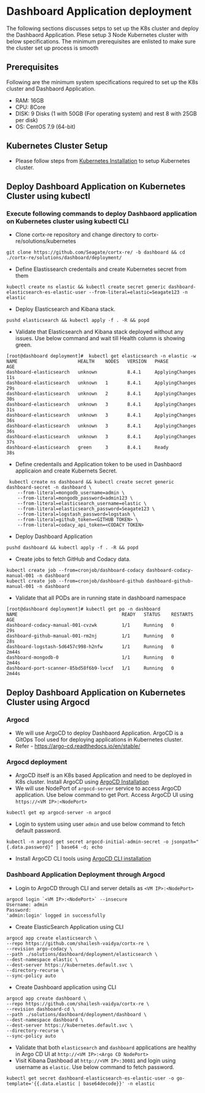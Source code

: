 # Dashboard Application deployment

The following sections discusses setps to set up the K8s cluster and deploy the Dashbaord Application. Plese setup 3 Node Kubernetes cluster with below specifications. The minimum prerequisites are enlisted to make sure the cluster set up process is smooth

## Prerequisites

Following are the minimum system specifications required to set up the K8s cluster and Dashbaord Application. 

-  RAM: 16GB
-  CPU: 8Core
-  DISK: 9 Disks (1 with 50GB (For operating system) and rest 8 with 25GB per disk)
-  OS: CentOS 7.9 (64-bit)

## Kubernetes Cluster Setup

-  Please follow steps from [Kubernetes Installation](../../community-deploy/CORTX-Deployment.md#install-k8s-cluster) to setup Kubernetes cluster. 

## Deploy Dashboard Application on Kubernetes Cluster using kubectl 

### Execute following commands to deploy Dashbaord application on Kubernetes cluster using kubectl CLI

- Clone cortx-re repository and change directory to cortx-re/solutions/kubernetes
```
git clone https://github.com/Seagate/cortx-re/ -b dashboard && cd ./cortx-re/solutions/dashboard/deployment/
```

- Define Elastissearch credentails and create Kubernetes secret from them
```
kubectl create ns elastic && kubectl create secret generic dashboard-elasticsearch-es-elastic-user --from-literal=elastic=Seagate123 -n elastic
```

- Deploy Elasticsearch and Kibana stack.
```
pushd elasticsearch && kubectl apply -f . -R && popd
```

- Validate that Elasticsearch and Kibana stack deployed without any issues. Use below command and wait till Health column is showing green.
```
[root@dashboard deployment]#  kubectl get elasticsearch -n elastic -w
NAME                      HEALTH    NODES   VERSION   PHASE             AGE
dashboard-elasticsearch   unknown           8.4.1     ApplyingChanges   11s
dashboard-elasticsearch   unknown   1       8.4.1     ApplyingChanges   29s
dashboard-elasticsearch   unknown   2       8.4.1     ApplyingChanges   30s
dashboard-elasticsearch   unknown   3       8.4.1     ApplyingChanges   31s
dashboard-elasticsearch   unknown   3       8.4.1     ApplyingChanges   36s
dashboard-elasticsearch   unknown   3       8.4.1     ApplyingChanges   36s
dashboard-elasticsearch   unknown   3       8.4.1     ApplyingChanges   37s
dashboard-elasticsearch   green     3       8.4.1     Ready             38s
```

- Define credentails and Application token to be used in Dashbaord applicaion and create Kubernets Secret. 
```
 kubectl create ns dashboard && kubectl create secret generic dashboard-secret -n dashboard \
	--from-literal=mongodb_username=admin \
	--from-literal=mongodb_password=admin123 \
	--from-literal=elasticsearch_username=elastic \
	--from-literal=elasticsearch_password=Seagate123 \
	--from-literal=logstash_password=logstash \
	--from-literal=github_token=<GITHUB TOKEN> \
	--from-literal=codacy_api_token=<CODACY TOKEN>
```

- Deploy Dashboard Application 
```
pushd dashboard && kubectl apply -f . -R && popd
```

- Create jobs to fetch GitHub and Codacy data. 
```
kubectl create job --from=cronjob/dashboard-codacy dashboard-codacy-manual-001 -n dashboard
kubectl create job --from=cronjob/dashboard-github dashboard-github-manual-001 -n dashboard
```

- Validate that all PODs are in running state in dashboard namespace
```
[root@dashboard deployment]# kubectl get po -n dashboard
NAME                                      READY   STATUS    RESTARTS   AGE
dashboard-codacy-manual-001-cvzwk         1/1     Running   0          29s
dashboard-github-manual-001-rm2nj         1/1     Running   0          28s
dashboard-logstash-5d6457c998-h2nfw       1/1     Running   0          2m44s
dashboard-mongodb-0                       1/1     Running   0          2m44s
dashboard-port-scanner-85bd58f6b9-lvcxf   1/1     Running   0          2m44s
```

## Deploy Dashboard Application on Kubernetes Cluster using Argocd

### Argocd

- We will use ArgoCD to deploy Dashbaord Application. ArgoCD is a GitOps Tool used for deploying applications in Kubernetes cluster. 
- Refer - https://argo-cd.readthedocs.io/en/stable/ 

### Argocd deployment 

- ArgoCD itself is an K8s based Application and need to be deployed in K8s cluster. Install ArgoCD using [ArgoCD Installation](https://argo-cd.readthedocs.io/en/release-1.8/getting_started/#1-install-argo-cd)
- We will use NodePort of `argocd-server` service to access ArgoCD application. Use below command to get Port. Access ArgoCD UI using `https://<VM IP>:<NodePort>`
```
kubectl get ep argocd-server -n argocd
```  
- Login to system using user `admin` and use below command to fetch default password. 
```  
kubectl -n argocd get secret argocd-initial-admin-secret -o jsonpath="{.data.password}" | base64 -d; echo
```
- Install ArgoCD CLI tools using [ArgoCD CLI installation](https://argo-cd.readthedocs.io/en/release-1.8/cli_installation/)

### Dashboard Application Deployment through Argocd

- Login to ArgoCD through CLI and server details as `<VM IP>:<NodePort>`
```
argocd login `<VM IP>:<NodePort>` --insecure
Username: admin
Password:
'admin:login' logged in successfully
```
- Create ElasticSearch Application using CLI
```
argocd app create elasticsearch \
--repo https://github.com/shailesh-vaidya/cortx-re \
--revision argo-codacy \
--path ./solutions/dashboard/deployment/elasticsearch \
--dest-namespace elastic \
--dest-server https://kubernetes.default.svc \
--directory-recurse \
--sync-policy auto
```
- Create Dashboard application using CLI
```
argocd app create dashboard \
--repo https://github.com/shailesh-vaidya/cortx-re \
--revision dashboard-cd \
--path ./solutions/dashboard/deployment/dashboard \
--dest-namespace dashboard \
--dest-server https://kubernetes.default.svc \
--directory-recurse \
--sync-policy auto
```

- Validate that both `elasticsearch` and `dashboard` applications are healthy in Argo CD UI at `http://<VM IP>:<Argo CD NodePort>`
- Visit Kibana Dashboad at `http://<VM IP>:30081` and login using username as `elastic`. Use below command to fetch password. 
```
kubectl get secret dashboard-elasticsearch-es-elastic-user -o go-template='{{.data.elastic | base64decode}}' -n elastic
```

 



